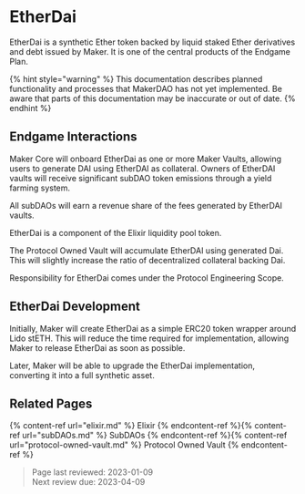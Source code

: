 # EtherDai

EtherDai is a synthetic Ether token backed by liquid staked Ether derivatives and debt issued by Maker. It is one of the central products of the Endgame Plan. 

{% hint style="warning" %}
This documentation describes planned functionality and processes that MakerDAO has not yet implemented. Be aware that parts of this documentation may be inaccurate or out of date.
{% endhint %}

## Endgame Interactions

Maker Core will onboard EtherDai as one or more Maker Vaults, allowing users to generate DAI using EtherDAI as collateral. Owners of EtherDAI vaults will receive significant subDAO token emissions through a yield farming system.

All subDAOs will earn a revenue share of the fees generated by EtherDAI vaults.

EtherDai is a component of the Elixir liquidity pool token.

The Protocol Owned Vault will accumulate EtherDAI using generated Dai. This will slightly increase the ratio of decentralized collateral backing Dai.

Responsibility for EtherDai comes under the Protocol Engineering Scope.

## EtherDai Development

Initially, Maker will create EtherDai as a simple ERC20 token wrapper around Lido stETH. This will reduce the time required for implementation, allowing Maker to release EtherDai as soon as possible.

Later, Maker will be able to upgrade the EtherDai implementation, converting it into a full synthetic asset.

## Related Pages
{% content-ref url="elixir.md" %} Elixir {% endcontent-ref %}{% content-ref url="subDAOs.md" %} SubDAOs {% endcontent-ref %}{% content-ref url="protocol-owned-vault.md" %} Protocol Owned Vault {% endcontent-ref %}

>Page last reviewed: 2023-01-09    
>Next review due: 2023-04-09    